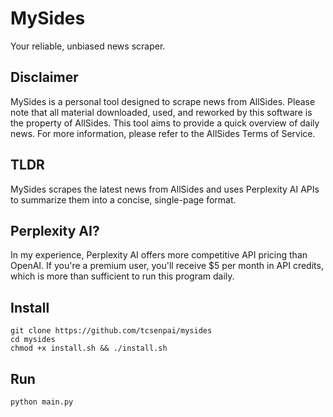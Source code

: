 # MySides

 Your reliable, unbiased news scraper. 
 
## Disclaimer

MySides is a personal tool designed to scrape news from AllSides. Please note that all material downloaded, used, and reworked by this software is the property of AllSides. This tool aims to provide a quick overview of daily news. For more information, please refer to the AllSides Terms of Service.


## TLDR

MySides scrapes the latest news from AllSides and uses Perplexity AI APIs to summarize them into a concise, single-page format.

## Perplexity AI?

In my experience, Perplexity AI offers more competitive API pricing than OpenAI. If you're a premium user, you'll receive $5 per month in API credits, which is more than sufficient to run this program daily.

## Install

    git clone https://github.com/tcsenpai/mysides
    cd mysides
    chmod +x install.sh && ./install.sh

## Run

    python main.py
